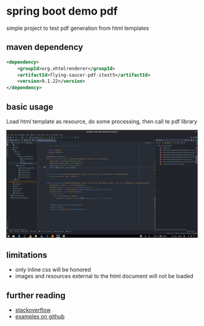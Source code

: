 # spring boot demo pdf

simple project to test pdf generation from html templates

## maven dependency

```xml
<dependency>
    <groupId>org.xhtmlrenderer</groupId>
    <artifactId>flying-saucer-pdf-itext5</artifactId>
    <version>9.1.22</version>
</dependency>
```

## basic usage

Load html template as resource, do some processing, then call te pdf library

![docs](docs.png)

## limitations

- only inline css will be honored
- images and resources external to the html document will not be loaded

## further reading

- [stackoverflow](https://stackoverflow.com/questions/56752728/how-to-generate-pdf-of-html-page-in-java)
- [examples on github](https://github.com/flyingsaucerproject/flyingsaucer/tree/master/flying-saucer-examples/src/main/java)
